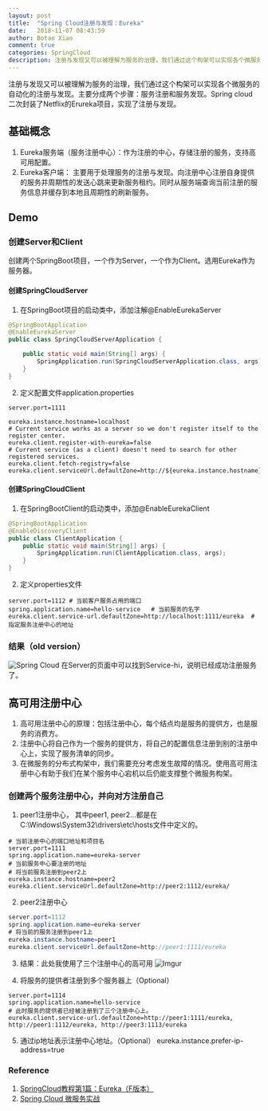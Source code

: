 ```yaml
---
layout: post
title:  "Spring Cloud注册与发现：Eureka"
date:   2018-11-07 08:43:59
author: Botao Xiao
comment: true
categories: SpringCloud
description: 注册与发现又可以被理解为服务的治理，我们通过这个构架可以实现各个微服务的自动化的注册与发现。主要分成两个步骤：服务注册和服务发现。
---
```

注册与发现又可以被理解为服务的治理，我们通过这个构架可以实现各个微服务的自动化的注册与发现。主要分成两个步骤：服务注册和服务发现。Spring cloud 二次封装了Netflix的Erureka项目，实现了注册与发现。

## 基础概念
1. Eureka服务端（服务注册中心）：作为注册的中心，存储注册的服务，支持高可用配置。
2. Eureka客户端： 主要用于处理服务的注册与发现。向注册中心注册自身提供的服务并周期性的发送心跳来更新服务租约。同时从服务端查询当前注册的服务信息并缓存到本地且周期性的刷新服务。

## Demo
### 创建Server和Client
创建两个SpringBoot项目，一个作为Server，一个作为Client。选用Eureka作为服务器。

#### 创建SpringCloudServer
1. 在SpringBoot项目的启动类中，添加注解@EnableEurekaServer
```Java
@SpringBootApplication
@EnableEurekaServer
public class SpringCloudServerApplication {

	public static void main(String[] args) {
		SpringApplication.run(SpringCloudServerApplication.class, args);
	}
}
```

2. 定义配置文件application.properties
```Properties
server.port=1111

eureka.instance.hostname=localhost
# Current service works as a server so we don't register itself to the register center.
eureka.client.register-with-eureka=false
# Current service (as a client) doesn't need to search for other registered services.
eureka.client.fetch-registry=false
eureka.client.serviceUrl.defaultZone=http://${eureka.instance.hostname}:${server.port}/eureka
```

#### 创建SpringCloudClient
1. 在SpringBootClient的启动类中，添加@EnableEurekaClient
```Java
@SpringBootApplication
@EnableDiscoveryClient
public class ClientApplication {
    public static void main(String[] args) {
        SpringApplication.run(ClientApplication.class, args);
    }
}
```

2. 定义properties文件
```Properties
server.port=1112 # 当前客户服务占用的端口
spring.application.name=hello-service   # 当前服务的名字
eureka.client.service-url.defaultZone=http://localhost:1111/eureka  # 指定服务注册中心的地址
```

### 结果（old version）
![Spring Cloud](https://i.imgur.com/UVakJZt.png)
在Server的页面中可以找到Service-hi，说明已经成功注册服务了。

## 高可用注册中心
1. 高可用注册中心的原理：包括注册中心，每个结点均是服务的提供方，也是服务的消费方。
2. 注册中心将自己作为一个服务的提供方，将自己的配置信息注册到别的注册中心上，实现了服务清单的同步。
3. 在微服务的分布式构架中，我们需要充分考虑发生故障的情况。使用高可用注册中心有助于我们在某个服务中心宕机以后仍能支撑整个微服务构架。

### 创建两个服务注册中心，并向对方注册自己
1. peer1注册中心， 其中peer1, peer2...都是在C:\Windows\System32\drivers\etc\hosts文件中定义的。
```Properties
# 当前注册中心的端口地址和项目名
server.port=1111
spring.application.name=eureka-server
# 当前服务中心要注册的地址
# 将当前服务注册到peer2上
eureka.instance.hostname=peer2
eureka.client.serviceUrl.defaultZone=http://peer2:1112/eureka/
```

2. peer2注册中心
```Java
server.port=1112
spring.application.name=eureka-server
# 将当前的服务注册到peer1上
eureka.instance.hostname=peer1
eureka.client.serviceUrl.defaultZone=http://peer1:1111/eureka
```

3. 结果：此处我使用了三个注册中心的高可用
![Imgur](https://i.imgur.com/hAaKL1S.png)

4. 将服务的提供者注册到多个服务器上（Optional）
```properties
server.port=1114
spring.application.name=hello-service
# 此时服务的提供者已经被注册到了三个注册中心上。
eureka.client.service-url.defaultZone=http://peer1:1111/eureka, http://peer1:1112/eureka, http://peer3:1113/eureka
```

5. 通过ip地址表示注册中心地址。（Optional）
eureka.instance.prefer-ip-address=true

### Reference
1. [SpringCloud教程第1篇：Eureka（F版本）](https://www.fangzhipeng.com/springcloud/2018/08/30/sc-f1-eureka/)
2. [Spring Cloud 微服务实战](https://book.douban.com/subject/27025912/)
